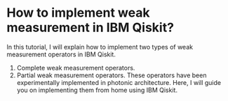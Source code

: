 # How to implement weak measurement in IBM Qiskit?
In this tutorial, I will explain how to implement two types of weak measurement operators in IBM Qiskit.
 1. Complete weak measurement operators.
 2. Partial weak measurement operators.
These operators have been experimentally implemented in photonic architecture. Here, I will guide you on implementing them from home using IBM Qiskit.
